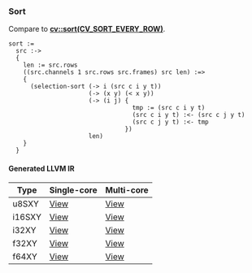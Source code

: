 ### Sort
Compare to **[cv::sort(CV_SORT_EVERY_ROW)](http://docs.opencv.org/modules/core/doc/operations_on_arrays.html#sort)**.

    sort :=
      src :->
      {
        len := src.rows
        ((src.channels 1 src.rows src.frames) src len) :=>
        {
          (selection-sort (-> i (src c i y t))
                          (-> (x y) (< x y))
                          (-> (i j) {
                                      tmp := (src c i y t)
                                      (src c i y t) :<- (src c j y t)
                                      (src c j y t) :<- tmp
                                    })
                          len)
        }
      }

#### Generated LLVM IR
| Type   | Single-core | Multi-core |
|--------|-------------|------------|
| u8SXY  | [View](https://raw.githubusercontent.com/biometrics/likely/gh-pages/ir/benchmarks/sort_u8SXY_u8SXY.ll)   | [View](https://raw.githubusercontent.com/biometrics/likely/gh-pages/ir/benchmarks/sort_u8SXY_u8SXY_m.ll)   |
| i16SXY | [View](https://raw.githubusercontent.com/biometrics/likely/gh-pages/ir/benchmarks/sort_i16SXY_i16SXY.ll) | [View](https://raw.githubusercontent.com/biometrics/likely/gh-pages/ir/benchmarks/sort_i16SXY_i16SXY_m.ll) |
| i32XY  | [View](https://raw.githubusercontent.com/biometrics/likely/gh-pages/ir/benchmarks/sort_i32XY_i32XY.ll)   | [View](https://raw.githubusercontent.com/biometrics/likely/gh-pages/ir/benchmarks/sort_i32XY_i32XY_m.ll)   |
| f32XY  | [View](https://raw.githubusercontent.com/biometrics/likely/gh-pages/ir/benchmarks/sort_f32XY_f32XY.ll)   | [View](https://raw.githubusercontent.com/biometrics/likely/gh-pages/ir/benchmarks/sort_f32XY_f32XY_m.ll)   |
| f64XY  | [View](https://raw.githubusercontent.com/biometrics/likely/gh-pages/ir/benchmarks/sort_f64XY_f64XY.ll)   | [View](https://raw.githubusercontent.com/biometrics/likely/gh-pages/ir/benchmarks/sort_f64XY_f64XY_m.ll)   |
